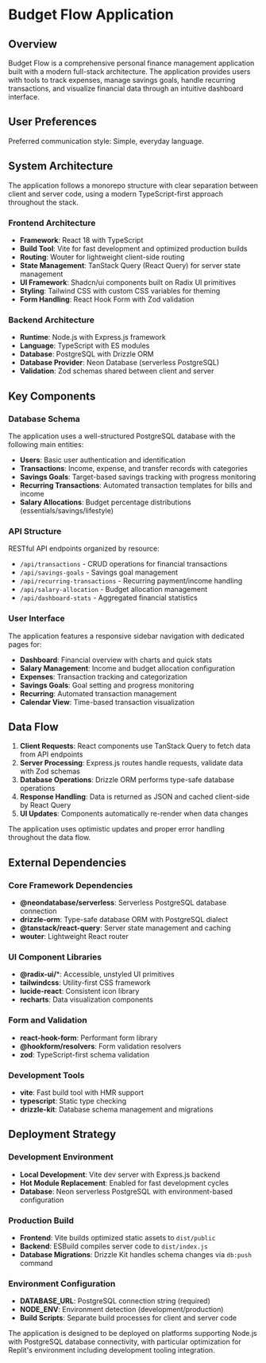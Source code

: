 # Budget Flow Application

## Overview

Budget Flow is a comprehensive personal finance management application built with a modern full-stack architecture. The application provides users with tools to track expenses, manage savings goals, handle recurring transactions, and visualize financial data through an intuitive dashboard interface.

## User Preferences

Preferred communication style: Simple, everyday language.

## System Architecture

The application follows a monorepo structure with clear separation between client and server code, using a modern TypeScript-first approach throughout the stack.

### Frontend Architecture
- **Framework**: React 18 with TypeScript
- **Build Tool**: Vite for fast development and optimized production builds
- **Routing**: Wouter for lightweight client-side routing
- **State Management**: TanStack Query (React Query) for server state management
- **UI Framework**: Shadcn/ui components built on Radix UI primitives
- **Styling**: Tailwind CSS with custom CSS variables for theming
- **Form Handling**: React Hook Form with Zod validation

### Backend Architecture
- **Runtime**: Node.js with Express.js framework
- **Language**: TypeScript with ES modules
- **Database**: PostgreSQL with Drizzle ORM
- **Database Provider**: Neon Database (serverless PostgreSQL)
- **Validation**: Zod schemas shared between client and server

## Key Components

### Database Schema
The application uses a well-structured PostgreSQL database with the following main entities:
- **Users**: Basic user authentication and identification
- **Transactions**: Income, expense, and transfer records with categories
- **Savings Goals**: Target-based savings tracking with progress monitoring
- **Recurring Transactions**: Automated transaction templates for bills and income
- **Salary Allocations**: Budget percentage distributions (essentials/savings/lifestyle)

### API Structure
RESTful API endpoints organized by resource:
- `/api/transactions` - CRUD operations for financial transactions
- `/api/savings-goals` - Savings goal management
- `/api/recurring-transactions` - Recurring payment/income handling
- `/api/salary-allocation` - Budget allocation management
- `/api/dashboard-stats` - Aggregated financial statistics

### User Interface
The application features a responsive sidebar navigation with dedicated pages for:
- **Dashboard**: Financial overview with charts and quick stats
- **Salary Management**: Income and budget allocation configuration
- **Expenses**: Transaction tracking and categorization
- **Savings Goals**: Goal setting and progress monitoring
- **Recurring**: Automated transaction management
- **Calendar View**: Time-based transaction visualization

## Data Flow

1. **Client Requests**: React components use TanStack Query to fetch data from API endpoints
2. **Server Processing**: Express.js routes handle requests, validate data with Zod schemas
3. **Database Operations**: Drizzle ORM performs type-safe database operations
4. **Response Handling**: Data is returned as JSON and cached client-side by React Query
5. **UI Updates**: Components automatically re-render when data changes

The application uses optimistic updates and proper error handling throughout the data flow.

## External Dependencies

### Core Framework Dependencies
- **@neondatabase/serverless**: Serverless PostgreSQL database connection
- **drizzle-orm**: Type-safe database ORM with PostgreSQL dialect
- **@tanstack/react-query**: Server state management and caching
- **wouter**: Lightweight React router

### UI Component Libraries
- **@radix-ui/***: Accessible, unstyled UI primitives
- **tailwindcss**: Utility-first CSS framework
- **lucide-react**: Consistent icon library
- **recharts**: Data visualization components

### Form and Validation
- **react-hook-form**: Performant form library
- **@hookform/resolvers**: Form validation resolvers
- **zod**: TypeScript-first schema validation

### Development Tools
- **vite**: Fast build tool with HMR support
- **typescript**: Static type checking
- **drizzle-kit**: Database schema management and migrations

## Deployment Strategy

### Development Environment
- **Local Development**: Vite dev server with Express.js backend
- **Hot Module Replacement**: Enabled for fast development cycles
- **Database**: Neon serverless PostgreSQL with environment-based configuration

### Production Build
- **Frontend**: Vite builds optimized static assets to `dist/public`
- **Backend**: ESBuild compiles server code to `dist/index.js`
- **Database Migrations**: Drizzle Kit handles schema changes via `db:push` command

### Environment Configuration
- **DATABASE_URL**: PostgreSQL connection string (required)
- **NODE_ENV**: Environment detection (development/production)
- **Build Scripts**: Separate build processes for client and server code

The application is designed to be deployed on platforms supporting Node.js with PostgreSQL database connectivity, with particular optimization for Replit's environment including development tooling integration.